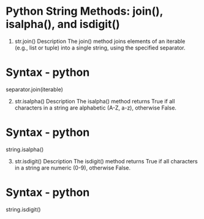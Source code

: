 # Python String Methods: join(), isalpha(), and isdigit()

1. str.join()
Description
The join() method joins elements of an iterable (e.g., list or tuple) into a single string, using the specified separator.

# Syntax - python
separator.join(iterable)

2. str.isalpha()
Description
The isalpha() method returns True if all characters in a string are alphabetic (A-Z, a-z), otherwise False.

# Syntax - python
string.isalpha()

3. str.isdigit()
Description
The isdigit() method returns True if all characters in a string are numeric (0-9), otherwise False.

# Syntax - python
string.isdigit()